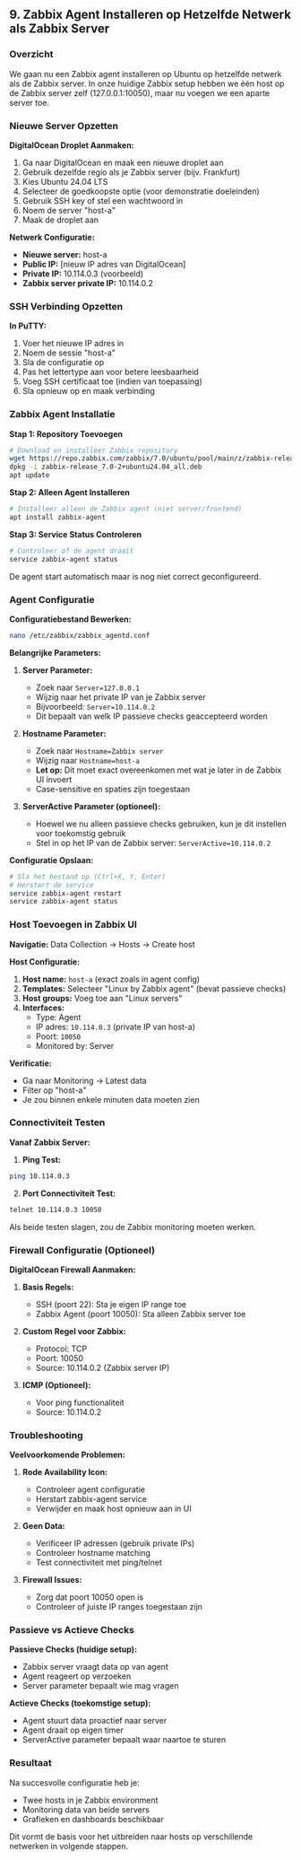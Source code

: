 









## 9. Zabbix Agent Installeren op Hetzelfde Netwerk als Zabbix Server

### Overzicht
We gaan nu een Zabbix agent installeren op Ubuntu op hetzelfde netwerk als de Zabbix server. In onze huidige Zabbix setup hebben we één host op de Zabbix server zelf (127.0.0.1:10050), maar nu voegen we een aparte server toe.

### Nieuwe Server Opzetten

**DigitalOcean Droplet Aanmaken:**
1. Ga naar DigitalOcean en maak een nieuwe droplet aan
2. Gebruik dezelfde regio als je Zabbix server (bijv. Frankfurt)
3. Kies Ubuntu 24.04 LTS
4. Selecteer de goedkoopste optie (voor demonstratie doeleinden)
5. Gebruik SSH key of stel een wachtwoord in
6. Noem de server "host-a"
7. Maak de droplet aan

**Netwerk Configuratie:**
- **Nieuwe server:** host-a
- **Public IP:** [nieuw IP adres van DigitalOcean]
- **Private IP:** 10.114.0.3 (voorbeeld)
- **Zabbix server private IP:** 10.114.0.2

### SSH Verbinding Opzetten

**In PuTTY:**
1. Voer het nieuwe IP adres in
2. Noem de sessie "host-a"
3. Sla de configuratie op
4. Pas het lettertype aan voor betere leesbaarheid
5. Voeg SSH certificaat toe (indien van toepassing)
6. Sla opnieuw op en maak verbinding

### Zabbix Agent Installatie

**Stap 1: Repository Toevoegen**
```bash
# Download en installeer Zabbix repository
wget https://repo.zabbix.com/zabbix/7.0/ubuntu/pool/main/z/zabbix-release/zabbix-release_7.0-2+ubuntu24.04_all.deb
dpkg -i zabbix-release_7.0-2+ubuntu24.04_all.deb
apt update
```

**Stap 2: Alleen Agent Installeren**
```bash
# Installeer alleen de Zabbix agent (niet server/frontend)
apt install zabbix-agent
```

**Stap 3: Service Status Controleren**
```bash
# Controleer of de agent draait
service zabbix-agent status
```

De agent start automatisch maar is nog niet correct geconfigureerd.

### Agent Configuratie

**Configuratiebestand Bewerken:**
```bash
nano /etc/zabbix/zabbix_agentd.conf
```

**Belangrijke Parameters:**

1. **Server Parameter:**
   - Zoek naar `Server=127.0.0.1`
   - Wijzig naar het private IP van je Zabbix server
   - Bijvoorbeeld: `Server=10.114.0.2`
   - Dit bepaalt van welk IP passieve checks geaccepteerd worden

2. **Hostname Parameter:**
   - Zoek naar `Hostname=Zabbix server`
   - Wijzig naar `Hostname=host-a`
   - **Let op:** Dit moet exact overeenkomen met wat je later in de Zabbix UI invoert
   - Case-sensitive en spaties zijn toegestaan

3. **ServerActive Parameter (optioneel):**
   - Hoewel we nu alleen passieve checks gebruiken, kun je dit instellen voor toekomstig gebruik
   - Stel in op het IP van de Zabbix server: `ServerActive=10.114.0.2`

**Configuratie Opslaan:**
```bash
# Sla het bestand op (Ctrl+X, Y, Enter)
# Herstart de service
service zabbix-agent restart
service zabbix-agent status
```

### Host Toevoegen in Zabbix UI

**Navigatie:**
Data Collection → Hosts → Create host

**Host Configuratie:**
1. **Host name:** `host-a` (exact zoals in agent config)
2. **Templates:** Selecteer "Linux by Zabbix agent" (bevat passieve checks)
3. **Host groups:** Voeg toe aan "Linux servers"
4. **Interfaces:**
   - Type: Agent
   - IP adres: `10.114.0.3` (private IP van host-a)
   - Poort: `10050`
   - Monitored by: Server

**Verificatie:**
- Ga naar Monitoring → Latest data
- Filter op "host-a"
- Je zou binnen enkele minuten data moeten zien

### Connectiviteit Testen

**Vanaf Zabbix Server:**

1. **Ping Test:**
```bash
ping 10.114.0.3
```

2. **Port Connectiviteit Test:**
```bash
telnet 10.114.0.3 10050
```

Als beide testen slagen, zou de Zabbix monitoring moeten werken.

### Firewall Configuratie (Optioneel)

**DigitalOcean Firewall Aanmaken:**

1. **Basis Regels:**
   - SSH (poort 22): Sta je eigen IP range toe
   - Zabbix Agent (poort 10050): Sta alleen Zabbix server toe

2. **Custom Regel voor Zabbix:**
   - Protocol: TCP
   - Poort: 10050
   - Source: 10.114.0.2 (Zabbix server IP)

3. **ICMP (Optioneel):**
   - Voor ping functionaliteit
   - Source: 10.114.0.2

### Troubleshooting

**Veelvoorkomende Problemen:**

1. **Rode Availability Icon:**
   - Controleer agent configuratie
   - Herstart zabbix-agent service
   - Verwijder en maak host opnieuw aan in UI

2. **Geen Data:**
   - Verificeer IP adressen (gebruik private IPs)
   - Controleer hostname matching
   - Test connectiviteit met ping/telnet

3. **Firewall Issues:**
   - Zorg dat poort 10050 open is
   - Controleer of juiste IP ranges toegestaan zijn

### Passieve vs Actieve Checks

**Passieve Checks (huidige setup):**
- Zabbix server vraagt data op van agent
- Agent reageert op verzoeken
- Server parameter bepaalt wie mag vragen

**Actieve Checks (toekomstige setup):**
- Agent stuurt data proactief naar server
- Agent draait op eigen timer
- ServerActive parameter bepaalt waar naartoe te sturen

### Resultaat

Na succesvolle configuratie heb je:
- Twee hosts in je Zabbix environment
- Monitoring data van beide servers
- Grafieken en dashboards beschikbaar

Dit vormt de basis voor het uitbreiden naar hosts op verschillende netwerken in volgende stappen.













